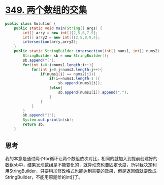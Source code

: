 # [349. 两个数组的交集](https://leetcode-cn.com/problems/intersection-of-two-arrays/)

```java
public class Solution {
    public static void main(String[] args) {
        int[] arry = new int[]{2,5,6,7,9};
        int[] arry2 = new int[]{2,5,8,9,4};
        intersection(arry,arry2);
    }
    public static StringBuilder intersection(int[] nums1, int[] nums2) {
        StringBuilder sb = new StringBuilder();
        sb.append("[");
        for(int i=0;i<nums1.length;i++){
            for(int j=0;j<nums2.length;j++){
                if(nums1[i] == nums2[j]){
                    if(i==nums1.length-1 ){
                        sb.append(nums1[i]);
                    }else{
                        sb.append(nums1[i]).append(",");
                    }
                }
            }
        }
        sb.append("]");
        System.out.println(sb);
        return sb;
    }

```

## 思考

我的本意是通过两个for循环让两个数组依次对比，相同的就加入到提前创建好的数组sb中，结果发现数组是不能变化的，就算动态也要固定长度，所以我决定利用StringBuilder，只要稍加修改格式也能达到需要的效果，但是返回值就要改成StringBuilder，不能用原题给的int[]了。